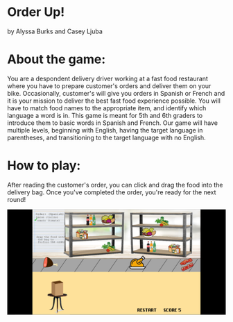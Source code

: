 # Order Up!

by Alyssa Burks and Casey Ljuba

# About the game:

You are a despondent delivery driver working at a fast food restaurant where you have to prepare customer's orders and deliver them on your bike. Occasionally, customer's will give you orders in Spanish or French and it is your mission to deliver the best fast food experience possible. You will have to match food names to the appropriate item, and identify which language a word is in. This game is meant for 5th and 6th graders to introduce them to basic words in Spanish and French. Our game will have multiple levels, beginning with English, having the target language in parentheses, and transitioning to the target language with no English.

# How to play:

After reading the customer's order, you can click and drag the food into the delivery bag. Once you've completed the order, you're ready for the next round!

![screenshot](https://github.com/UD-CISC374/educational-game-project-team-4-alyssa-b-casey-l/blob/casey/src/assets/screenshots/large.PNG)
